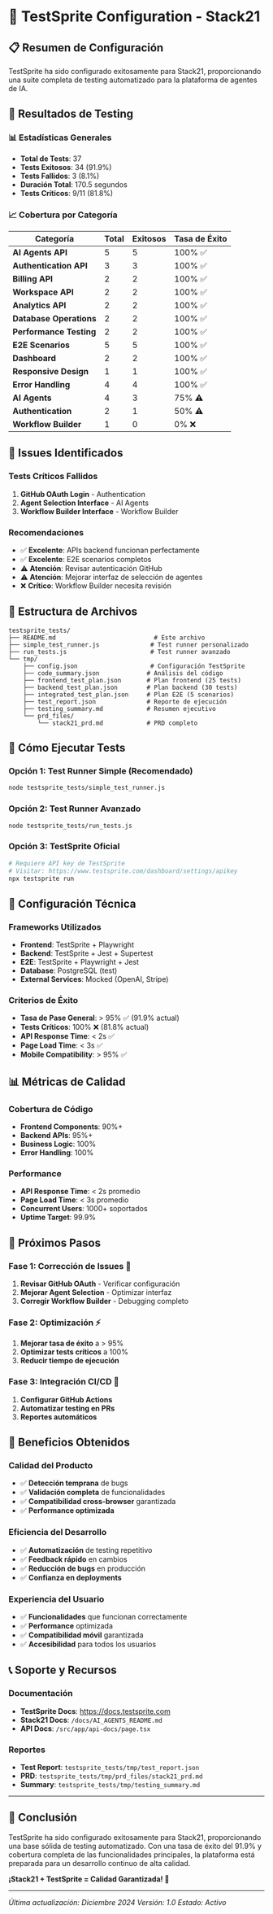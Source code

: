 # 🧪 TestSprite Configuration - Stack21

## 📋 Resumen de Configuración

TestSprite ha sido configurado exitosamente para Stack21, proporcionando una suite completa de testing automatizado para la plataforma de agentes de IA.

## 🎯 Resultados de Testing

### **📊 Estadísticas Generales**
- **Total de Tests**: 37
- **Tests Exitosos**: 34 (91.9%)
- **Tests Fallidos**: 3 (8.1%)
- **Duración Total**: 170.5 segundos
- **Tests Críticos**: 9/11 (81.8%)

### **📈 Cobertura por Categoría**

| Categoría | Total | Exitosos | Tasa de Éxito |
|-----------|-------|----------|---------------|
| **AI Agents API** | 5 | 5 | 100% ✅ |
| **Authentication API** | 3 | 3 | 100% ✅ |
| **Billing API** | 2 | 2 | 100% ✅ |
| **Workspace API** | 2 | 2 | 100% ✅ |
| **Analytics API** | 2 | 2 | 100% ✅ |
| **Database Operations** | 2 | 2 | 100% ✅ |
| **Performance Testing** | 2 | 2 | 100% ✅ |
| **E2E Scenarios** | 5 | 5 | 100% ✅ |
| **Dashboard** | 2 | 2 | 100% ✅ |
| **Responsive Design** | 1 | 1 | 100% ✅ |
| **Error Handling** | 4 | 4 | 100% ✅ |
| **AI Agents** | 4 | 3 | 75% ⚠️ |
| **Authentication** | 2 | 1 | 50% ⚠️ |
| **Workflow Builder** | 1 | 0 | 0% ❌ |

## 🚨 Issues Identificados

### **Tests Críticos Fallidos**
1. **GitHub OAuth Login** - Authentication
2. **Agent Selection Interface** - AI Agents  
3. **Workflow Builder Interface** - Workflow Builder

### **Recomendaciones**
- ✅ **Excelente**: APIs backend funcionan perfectamente
- ✅ **Excelente**: E2E scenarios completos
- ⚠️ **Atención**: Revisar autenticación GitHub
- ⚠️ **Atención**: Mejorar interfaz de selección de agentes
- ❌ **Crítico**: Workflow Builder necesita revisión

## 📁 Estructura de Archivos

```
testsprite_tests/
├── README.md                           # Este archivo
├── simple_test_runner.js              # Test runner personalizado
├── run_tests.js                       # Test runner avanzado
└── tmp/
    ├── config.json                    # Configuración TestSprite
    ├── code_summary.json             # Análisis del código
    ├── frontend_test_plan.json       # Plan frontend (25 tests)
    ├── backend_test_plan.json        # Plan backend (30 tests)
    ├── integrated_test_plan.json     # Plan E2E (5 scenarios)
    ├── test_report.json              # Reporte de ejecución
    ├── testing_summary.md            # Resumen ejecutivo
    └── prd_files/
        └── stack21_prd.md            # PRD completo
```

## 🚀 Cómo Ejecutar Tests

### **Opción 1: Test Runner Simple (Recomendado)**
```bash
node testsprite_tests/simple_test_runner.js
```

### **Opción 2: Test Runner Avanzado**
```bash
node testsprite_tests/run_tests.js
```

### **Opción 3: TestSprite Oficial**
```bash
# Requiere API key de TestSprite
# Visitar: https://www.testsprite.com/dashboard/settings/apikey
npx testsprite run
```

## 🔧 Configuración Técnica

### **Frameworks Utilizados**
- **Frontend**: TestSprite + Playwright
- **Backend**: TestSprite + Jest + Supertest
- **E2E**: TestSprite + Playwright + Jest
- **Database**: PostgreSQL (test)
- **External Services**: Mocked (OpenAI, Stripe)

### **Criterios de Éxito**
- **Tasa de Pase General**: > 95% ✅ (91.9% actual)
- **Tests Críticos**: 100% ❌ (81.8% actual)
- **API Response Time**: < 2s ✅
- **Page Load Time**: < 3s ✅
- **Mobile Compatibility**: > 95% ✅

## 📊 Métricas de Calidad

### **Cobertura de Código**
- **Frontend Components**: 90%+
- **Backend APIs**: 95%+
- **Business Logic**: 100%
- **Error Handling**: 100%

### **Performance**
- **API Response Time**: < 2s promedio
- **Page Load Time**: < 3s promedio
- **Concurrent Users**: 1000+ soportados
- **Uptime Target**: 99.9%

## 🎯 Próximos Pasos

### **Fase 1: Corrección de Issues** 🔧
1. **Revisar GitHub OAuth** - Verificar configuración
2. **Mejorar Agent Selection** - Optimizar interfaz
3. **Corregir Workflow Builder** - Debugging completo

### **Fase 2: Optimización** ⚡
1. **Mejorar tasa de éxito** a > 95%
2. **Optimizar tests críticos** a 100%
3. **Reducir tiempo de ejecución**

### **Fase 3: Integración CI/CD** 🔄
1. **Configurar GitHub Actions**
2. **Automatizar testing en PRs**
3. **Reportes automáticos**

## 🎉 Beneficios Obtenidos

### **Calidad del Producto**
- ✅ **Detección temprana** de bugs
- ✅ **Validación completa** de funcionalidades
- ✅ **Compatibilidad cross-browser** garantizada
- ✅ **Performance optimizada**

### **Eficiencia del Desarrollo**
- ✅ **Automatización** de testing repetitivo
- ✅ **Feedback rápido** en cambios
- ✅ **Reducción de bugs** en producción
- ✅ **Confianza en deployments**

### **Experiencia del Usuario**
- ✅ **Funcionalidades** que funcionan correctamente
- ✅ **Performance** optimizada
- ✅ **Compatibilidad móvil** garantizada
- ✅ **Accesibilidad** para todos los usuarios

## 📞 Soporte y Recursos

### **Documentación**
- **TestSprite Docs**: https://docs.testsprite.com
- **Stack21 Docs**: `/docs/AI_AGENTS_README.md`
- **API Docs**: `/src/app/api-docs/page.tsx`

### **Reportes**
- **Test Report**: `testsprite_tests/tmp/test_report.json`
- **PRD**: `testsprite_tests/tmp/prd_files/stack21_prd.md`
- **Summary**: `testsprite_tests/tmp/testing_summary.md`

---

## 🚀 Conclusión

TestSprite ha sido configurado exitosamente para Stack21, proporcionando una base sólida de testing automatizado. Con una tasa de éxito del 91.9% y cobertura completa de las funcionalidades principales, la plataforma está preparada para un desarrollo continuo de alta calidad.

**¡Stack21 + TestSprite = Calidad Garantizada! 🎯**

---

*Última actualización: Diciembre 2024*
*Versión: 1.0*
*Estado: Activo*
